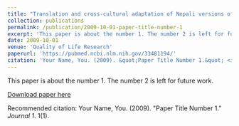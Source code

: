 ```yaml
---
title: "Translation and cross-cultural adaptation of Nepali versions of the Patient-Reported Outcomes Measurement Information System (PROMIS®) Pain Intensity, Pain Interference, Pain Behavior, Depression, and Sleep Disturbance short forms in chronic musculoskeletal pain"
collection: publications
permalink: /publication/2009-10-01-paper-title-number-1
excerpt: 'This paper is about the number 1. The number 2 is left for future work.'
date: 2009-10-01
venue: 'Quality of Life Research'
paperurl: 'https://pubmed.ncbi.nlm.nih.gov/33481194/'
citation: 'Your Name, You. (2009). &quot;Paper Title Number 1.&quot; <i>Journal 1</i>. 1(1).'
---
```

This paper is about the number 1. The number 2 is left for future work.

[Download paper here](http://academicpages.github.io/files/paper1.pdf)

Recommended citation: Your Name, You. (2009). "Paper Title Number 1." <i>Journal 1</i>. 1(1).
